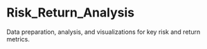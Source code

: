 # Risk_Return_Analysis
Data preparation, analysis, and visualizations for key risk and return metrics.


